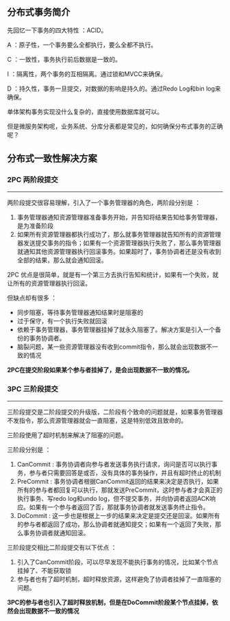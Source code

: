 ## 分布式事务简介

先回忆一下事务的四大特性 ：ACID。

A ：原子性，一个事务要么全都执行，要么全都不执行。

C ：一致性，事务执行前后数据是一致的。

I ：隔离性，两个事务的互相隔离。通过锁和MVCC来确保。

D ：持久性，事务一旦提交，对数据的影响是持久的。通过Redo Log和bin log来确保。



单体架构事务实现没什么复杂的，直接使用数据库就可以。

但是微服务架构呢，业务系统、分库分表都是常见的，如何确保分布式事务的正确呢？



## 分布式一致性解决方案



### 2PC 两阶段提交

---

 两阶段提交很容易理解，引入了一个事务管理器的角色，两阶段分别是 ：

1. 事务管理器通知资源管理器准备事务开始，并告知将结果告知给事务管理器，是为准备阶段
2. 如果所有资源管理器都执行成功了，那么就事务管理器就告知所有的资源管理器发送提交事务的指令；如果有一个资源管理器执行失败了，那么事务管理器就通知其他资源管理器执行回滚事务。如果超时了，事务协调者还是没有收到全部的结果，那么就会通知回滚。



2PC 优点是很简单，就是有一个第三方去执行告知和统计，如果有一个失败，就让所有的资源管理器执行回滚。

但缺点却有很多 ：

- 同步阻塞，等待事务管理器通知结果时是阻塞的
- 过于保守，有一个执行失败就回滚
- 依赖于事务管理器，事务管理器挂掉了就永久阻塞了。解决方案是引入一个备份的事务协调者。
- 脑裂问题，某一些资源管理器没有收到commit指令，那么就会出现数据不一致的情况



**2PC在提交阶段如果某个参与者挂掉了，是会出现数据不一致的情况。**



### 3PC 三阶段提交

---

三阶段提交是二阶段提交的升级版，二阶段有个致命的问题就是，如果事务管理器不发指令，那么资源管理器就会一直阻塞，这是特别低效且致命的。

三阶段使用了超时机制来解决了阻塞的问题。

三阶段分别是 ：

1. CanCommit : 事务协调者向参与者发送事务执行请求，询问是否可以执行事务，参与者只需要回答是或否，没有具体的事务操作，并且有超时终止的机制
2. PreCommit : 事务协调者根据CanCommit返回的结果来决定是否执行，如果所有的参与者都回复可以执行，那就发送PreCommit，这时参与者才会真正的执行事务、写redo log和undo log，但不提交事务，并向协调者返回ACK响应。如果有一个参与者返回了否，那就事务协调者就发送事务终止指令。
3. DoCommit : 这一步也是根据上一步的结果来决定是提交还是回滚。如果所有的参与者都返回了成功，那么协调者就通知提交；如果有一个返回了失败，那么事务协调者就通知回滚。

三阶段提交相比二阶段提交有以下优点 ：

1. 引入了CanCommit阶段，可以尽早发现不能执行事务的情况，比如某个节点挂掉了、不能获取锁
2. 参与者也有了超时机制，超时释放资源，这样避免了协调者挂掉了一直阻塞的问题。



**3PC的参与者也引入了超时释放机制，但是在DoCommit阶段某个节点挂掉，依然会出现数据不一致的情况**



